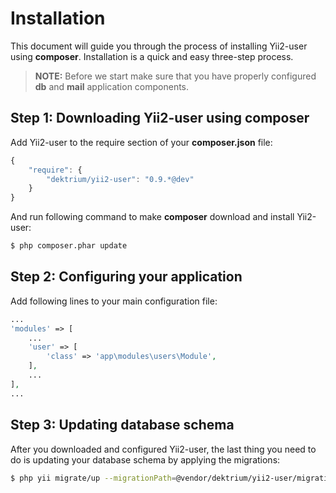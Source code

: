 Installation
============

This document will guide you through the process of installing Yii2-user using **composer**. Installation is a quick and
easy three-step process.

> **NOTE:** Before we start make sure that you have properly configured **db** and **mail** application components.


Step 1: Downloading Yii2-user using composer
--------------------------------------------

Add Yii2-user to the require section of your **composer.json** file:

```js
{
    "require": {
        "dektrium/yii2-user": "0.9.*@dev"
    }
}
```

And run following command to make **composer** download and install Yii2-user:

```bash
$ php composer.phar update
```

Step 2: Configuring your application
------------------------------------

Add following lines to your main configuration file:

```php
...
'modules' => [
    ...
    'user' => [
        'class' => 'app\modules\users\Module',
    ],
    ...
],
...
```

Step 3: Updating database schema
--------------------------------

After you downloaded and configured Yii2-user, the last thing you need to do is updating your database schema by applying
the migrations:

```bash
$ php yii migrate/up --migrationPath=@vendor/dektrium/yii2-user/migrations
```
